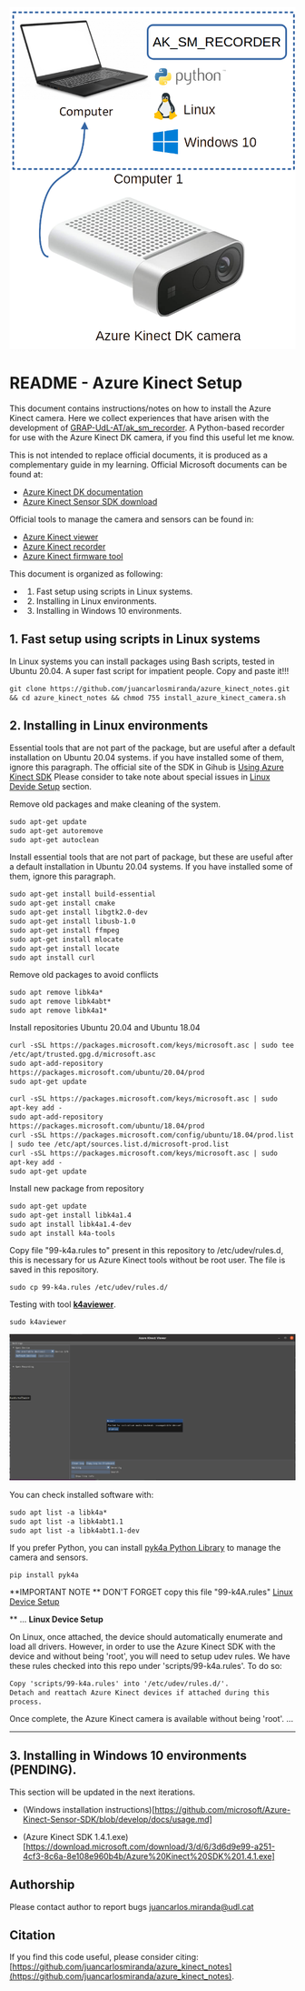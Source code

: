 ![SOFTWARE_PRESENTATION](https://github.com/juancarlosmiranda/azure_kinect_notes/blob/main/img/azure_kinect_notes_presentation.png?raw=true)


# README - Azure Kinect Setup

This document contains instructions/notes on how to install the Azure Kinect camera.
Here we collect experiences that have arisen with the development of [GRAP-UdL-AT/ak_sm_recorder](https://github.com/GRAP-UdL-AT/ak_sm_recorder/). A Python-based recorder for use with the Azure Kinect DK camera, if you find this useful let me know.

This is not intended to replace official documents, it is produced as a complementary guide in my learning.
Official Microsoft documents can be found at:

* [Azure Kinect DK documentation](https://docs.microsoft.com/en/azure/kinect-dk/)
* [Azure Kinect Sensor SDK download](https://docs.microsoft.com/en/azure/kinect-dk/sensor-sdk-download)

Official tools to manage the camera and sensors can be found in:
* [Azure Kinect viewer](https://docs.microsoft.com/en/azure/kinect-dk/azure-kinect-viewer)
* [Azure Kinect recorder](https://docs.microsoft.com/en/azure/kinect-dk/azure-kinect-recorder)
* [Azure Kinect firmware tool](https://docs.microsoft.com/en/azure/kinect-dk/azure-kinect-firmware-tool)


This document is organized as following:
* 1. Fast setup using scripts in Linux systems.
* 2. Installing in Linux environments.
* 3. Installing in Windows 10 environments.

## 1. Fast setup using scripts in Linux systems
In Linux systems you can install packages using Bash scripts, tested in Ubuntu 20.04. A super fast script for impatient people.
Copy and paste it!!!
```
git clone https://github.com/juancarlosmiranda/azure_kinect_notes.git && cd azure_kinect_notes && chmod 755 install_azure_kinect_camera.sh
```


## 2. Installing in Linux environments
Essential tools that are not part of the package, but are useful after a default installation on Ubuntu 20.04 systems. if you have
installed some of them, ignore this paragraph.
The official site of the SDK in Gihub is [Using Azure Kinect SDK](https://github.com/microsoft/Azure-Kinect-Sensor-SDK/blob/develop/docs/usage.md)
Please consider to take note about special issues in [Linux Devide Setup](https://github.com/microsoft/Azure-Kinect-Sensor-SDK/blob/develop/docs/usage.md#linux-device-setup) section.

Remove old packages and make cleaning of the system. 
```
sudo apt-get update
sudo apt-get autoremove
sudo apt-get autoclean
```

Install essential tools that are not part of package, but these are useful after a default installation in Ubuntu 20.04 systems. If you have
installed some of them, ignore this paragraph.

```
sudo apt-get install build-essential
sudo apt-get install cmake
sudo apt-get install libgtk2.0-dev
sudo apt-get install libusb-1.0
sudo apt-get install ffmpeg
sudo apt-get install mlocate
sudo apt-get install locate
sudo apt install curl
```

Remove old packages to avoid conflicts 
```
sudo apt remove libk4a*
sudo apt remove libk4abt*
sudo apt remove libk4a1*
```

Install repositories Ubuntu 20.04 and Ubuntu 18.04
```
curl -sSL https://packages.microsoft.com/keys/microsoft.asc | sudo tee /etc/apt/trusted.gpg.d/microsoft.asc
sudo apt-add-repository https://packages.microsoft.com/ubuntu/20.04/prod
sudo apt-get update
```
```
curl -sSL https://packages.microsoft.com/keys/microsoft.asc | sudo apt-key add -
sudo apt-add-repository https://packages.microsoft.com/ubuntu/18.04/prod
curl -sSL https://packages.microsoft.com/config/ubuntu/18.04/prod.list | sudo tee /etc/apt/sources.list.d/microsoft-prod.list
curl -sSL https://packages.microsoft.com/keys/microsoft.asc | sudo apt-key add -
sudo apt-get update
```

Install new package from repository
```
sudo apt-get update
sudo apt-get install libk4a1.4
sudo apt install libk4a1.4-dev
sudo apt install k4a-tools
```

Copy file "99-k4a.rules to" present in this repository to /etc/udev/rules.d, this is necessary for
us Azure Kinect tools without be root user. The file is saved in this repository.
```
sudo cp 99-k4a.rules /etc/udev/rules.d/
```

Testing with tool **[k4aviewer](https://docs.microsoft.com/en/azure/kinect-dk/azure-kinect-viewer)**.
```
sudo k4aviewer
```
![k4aviewer](https://github.com/juancarlosmiranda/azure_kinect_notes/blob/main/img/k4aviewer_tool.png?raw=true)

You can check installed software with:
```
sudo apt list -a libk4a*
sudo apt list -a libk4abt1.1
sudo apt list -a libk4abt1.1-dev
```

If you prefer Python, you can install [pyk4a Python Library](https://github.com/etiennedub/pyk4a)
to manage the camera and sensors.

```
pip install pyk4a
```

**IMPORTANT NOTE **
DON'T FORGET copy this file "99-k4A.rules"
[Linux Device Setup](https://github.com/microsoft/Azure-Kinect-Sensor-SDK/blob/develop/docs/usage.md#linux-device-setup)

** ...
**Linux Device Setup**

On Linux, once attached, the device should automatically enumerate and load all drivers. However, in order to use the Azure Kinect SDK with the device and without being 'root', you will need to setup udev rules. We have these rules checked into this repo under 'scripts/99-k4a.rules'. To do so:

    Copy 'scripts/99-k4a.rules' into '/etc/udev/rules.d/'.
    Detach and reattach Azure Kinect devices if attached during this process.

Once complete, the Azure Kinect camera is available without being 'root'.
...
***


## 3. Installing in Windows 10 environments (PENDING).
This section will be updated in the next iterations.

* (Windows installation instructions)[https://github.com/microsoft/Azure-Kinect-Sensor-SDK/blob/develop/docs/usage.md]

* (Azure Kinect SDK 1.4.1.exe)[https://download.microsoft.com/download/3/d/6/3d6d9e99-a251-4cf3-8c6a-8e108e960b4b/Azure%20Kinect%20SDK%201.4.1.exe]



## Authorship
Please contact author to report bugs juancarlos.miranda@udl.cat

## Citation
If you find this code useful, please consider citing:
[https://github.com/juancarlosmiranda/azure_kinect_notes](https://github.com/juancarlosmiranda/azure_kinect_notes).
